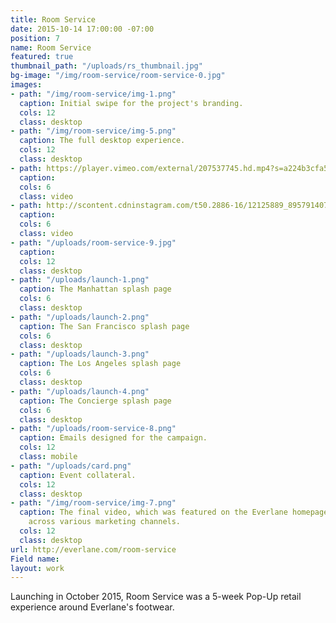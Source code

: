 ```yaml
---
title: Room Service
date: 2015-10-14 17:00:00 -07:00
position: 7
name: Room Service
featured: true
thumbnail_path: "/uploads/rs_thumbnail.jpg"
bg-image: "/img/room-service/room-service-0.jpg"
images:
- path: "/img/room-service/img-1.png"
  caption: Initial swipe for the project's branding.
  cols: 12
  class: desktop
- path: "/img/room-service/img-5.png"
  caption: The full desktop experience.
  cols: 12
  class: desktop
- path: https://player.vimeo.com/external/207537745.hd.mp4?s=a224b3cfa5ef831ad051eb6dabdfda8764c618e6&profile_id=119
  caption: 
  cols: 6
  class: video
- path: http://scontent.cdninstagram.com/t50.2886-16/12125889_895791407172938_939898811_n.mp4
  caption: 
  cols: 6
  class: video
- path: "/uploads/room-service-9.jpg"
  caption: 
  cols: 12
  class: desktop
- path: "/uploads/launch-1.png"
  caption: The Manhattan splash page
  cols: 6
  class: desktop
- path: "/uploads/launch-2.png"
  caption: The San Francisco splash page
  cols: 6
  class: desktop
- path: "/uploads/launch-3.png"
  caption: The Los Angeles splash page
  cols: 6
  class: desktop
- path: "/uploads/launch-4.png"
  caption: The Concierge splash page
  cols: 6
  class: desktop
- path: "/uploads/room-service-8.png"
  caption: Emails designed for the campaign.
  cols: 12
  class: mobile
- path: "/uploads/card.png"
  caption: Event collateral.
  cols: 12
  class: desktop
- path: "/img/room-service/img-7.png"
  caption: The final video, which was featured on the Everlane homepage and promoted
    across various marketing channels.
  cols: 12
  class: desktop
url: http://everlane.com/room-service
Field name: 
layout: work
---
```


Launching in October 2015, Room Service was a 5-week Pop-Up retail experience around Everlane's footwear.
